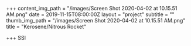 +++
content_img_path = "/images/Screen Shot 2020-04-02 at 10.15.51 AM.png"
date = 2019-11-15T08:00:00Z
layout = "project"
subtitle = ""
thumb_img_path = "/images/Screen Shot 2020-04-02 at 10.15.51 AM.png"
title = "Kerosene/Nitrous Rocket"

+++
SSI
